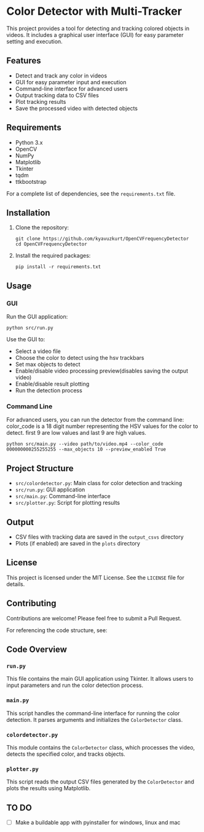 # Color Detector with Multi-Tracker

This project provides a tool for detecting and tracking colored objects in videos. It includes a graphical user interface (GUI) for easy parameter setting and execution.

## Features

- Detect and track any color in videos
- GUI for easy parameter input and execution
- Command-line interface for advanced users
- Output tracking data to CSV files
- Plot tracking results
- Save the processed video with detected objects

## Requirements

- Python 3.x
- OpenCV
- NumPy
- Matplotlib
- Tkinter
- tqdm
- ttkbootstrap

For a complete list of dependencies, see the `requirements.txt` file.

## Installation

1. Clone the repository:
   ```
   git clone https://github.com/kyavuzkurt/OpenCVFrequencyDetector
   cd OpenCVFrequencyDetector
   ```

2. Install the required packages:
   ```
   pip install -r requirements.txt
   ```

## Usage

### GUI

Run the GUI application:

```
python src/run.py
```

Use the GUI to:
- Select a video file
- Choose the color to detect using the hsv trackbars 
- Set max objects to detect
- Enable/disable video processing preview(disables saving the output video)
- Enable/disable result plotting
- Run the detection process

### Command Line

For advanced users, you can run the detector from the command line:
color_code is a 18 digit number representing the HSV values for the color to detect. first 9 are low values and last 9 are high values.

```
python src/main.py --video path/to/video.mp4 --color_code 000000000255255255 --max_objects 10 --preview_enabled True
```

## Project Structure

- `src/colordetector.py`: Main class for color detection and tracking
- `src/run.py`: GUI application
- `src/main.py`: Command-line interface
- `src/plotter.py`: Script for plotting results

## Output

- CSV files with tracking data are saved in the `output_csvs` directory
- Plots (if enabled) are saved in the `plots` directory

## License

This project is licensed under the MIT License. See the `LICENSE` file for details.

## Contributing

Contributions are welcome! Please feel free to submit a Pull Request.

For referencing the code structure, see:


## Code Overview

### `run.py`

This file contains the main GUI application using Tkinter. It allows users to input parameters and run the color detection process.

### `main.py`

This script handles the command-line interface for running the color detection. It parses arguments and initializes the `ColorDetector` class.

### `colordetector.py`

This module contains the `ColorDetector` class, which processes the video, detects the specified color, and tracks objects.

### `plotter.py`

This script reads the output CSV files generated by the `ColorDetector` and plots the results using Matplotlib.

## TO DO
- [ ] Make a buildable app with pyinstaller for windows, linux and mac
